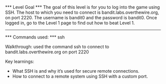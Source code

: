 *** Level Goal ***
The goal of this level is for you to log into the game using SSH. The host to which you need to connect is bandit.labs.overthewire.org, on port 2220. The username is bandit0 and the password is bandit0. Once logged in, go to the Level 1 page to find out how to beat Level 1.

---

*** Commands used: ***
ssh

Walkthrough:
used the command ssh to connect to bandit.labs.overthewire.org on port 2220 

Key learnings:
- What SSH is and why it’s used for secure remote connections.
- How to connect to a remote system using SSH with a custom port.

